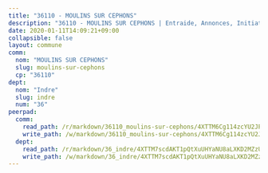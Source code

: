 ```yaml
---
title: "36110 - MOULINS SUR CEPHONS"
description: "36110 - MOULINS SUR CEPHONS | Entraide, Annonces, Initiatives"
date: 2020-01-11T14:09:21+09:00
collapsible: false
layout: commune
comm:
  nom: "MOULINS SUR CEPHONS"
  slug: moulins-sur-cephons
  cp: "36110"
dept:
  nom: "Indre"
  slug: indre
  num: "36"
peerpad:
  comm:
    read_path: /r/markdown/36110_moulins-sur-cephons/4XTTM6Cg114zcYU2JPft4dTHcLa1eavinQ1HzBh2Sv67JJ3Nb
    write_path: /w/markdown/36110_moulins-sur-cephons/4XTTM6Cg114zcYU2JPft4dTHcLa1eavinQ1HzBh2Sv67JJ3Nb-K3TgUuSR6M7B5x9QQiVg1QhYQqs2XvUwDsesxvd2jQbwWU8q5q29a4qwiavnuQcvMT884FHzmnoTcTQPJq42ErpHnvaY5KekU4EK15543Pkio6fmbUty2XZZRnVP5VPxqPb5qkSo
  dept:
    read_path: /r/markdown/36_indre/4XTTM7scdAKT1pQtXuUHYaNU8aLXKD2MZzUyDRUiaoLJH1te1
    write_path: /w/markdown/36_indre/4XTTM7scdAKT1pQtXuUHYaNU8aLXKD2MZzUyDRUiaoLJH1te1-K3TgUJm9AdSDNtPtmMKFa5Tiw77X4i7zf6CsTYrtgVdahxAwuJV6RAfi8dWyH9wrbVDRxjX7knrwwECg7WApeuWQ945kurMeJLQeKJv4CQZseab78J3HMioZhgr2H44E9b6FqBoT
---
```


